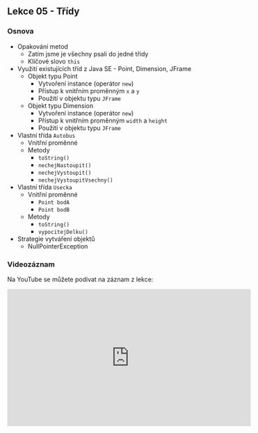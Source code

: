 Lekce 05 - Třídy
----------------

### Osnova

- Opakování metod
    - Zatím jsme je všechny psali do jedné třídy
    - Klíčové slovo `this`
- Využití existujících tříd z Java SE - Point, Dimension, JFrame
    - Objekt typu Point
        - Vytvoření instance (operátor `new`)
        - Přístup k vnitřním proměnným `x` a `y`
        - Použití v objektu typu `JFrame`
    - Objekt typu Dimension
        - Vytvoření instance (operátor `new`)
        - Přístup k vnitřním proměnným `width` a `height`
        - Použití v objektu typu `JFrame`
- Vlastní třída `Autobus`
    - Vnitřní proměnné
    - Metody
        - `toString()`
        - `nechejNastoupit()`
        - `nechejVystoupit()`
        - `nechejVystoupitVsechny()`
- Vlastní třída `Usecka`
    - Vnitřní proměnné
        - `Point bodA`
        - `Point bodB`
    - Metody
        - `toString()`
        - `vypocitejDelku()`
- Strategie vytváření objektů
    - NullPointerException

### Videozáznam

Na YouTube se můžete podívat na záznam z lekce:

<iframe width="560" height="315"
	src="https://www.youtube.com/embed/7dNdnicrsLw"
	frameborder="0"
	allowfullscreen></iframe>
